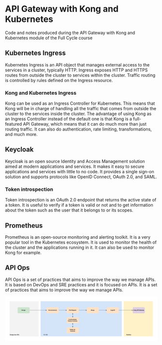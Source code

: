 # API Gateway with Kong and Kubernetes

Code and notes produced during the API Gateway with Kong and Kubernetes module of the Full Cycle course

## Kubernetes Ingress

Kubernetes Ingress is an API object that manages external access to the services in a cluster, typically HTTP. Ingress exposes HTTP and HTTPS routes from outside the cluster to services within the cluster. Traffic routing is controlled by rules defined on the Ingress resource.

### Kong and Kubernetes Ingress

Kong can be used as an Ingress Controller for Kubernetes. This means that Kong will be in charge of handling all the traffic that comes from outside the cluster to the services inside the cluster. The advantage of using Kong as an Ingress Controller instead of the default one is that Kong is a full-featured API Gateway, which means that it can do much more than just routing traffic. It can also do authentication, rate limiting, transformations, and much more.

## Keycloak

Keycloak is an open source Identity and Access Management solution aimed at modern applications and services. It makes it easy to secure applications and services with little to no code. It provides a single sign-on solution and supports protocols like OpenID Connect, OAuth 2.0, and SAML.

### Token introspection

Token introspection is an OAuth 2.0 endpoint that returns the active state of a token. It is useful to verify if a token is valid or not and to get information about the token such as the user that it belongs to or its scopes.

## Prometheus

Prometheus is an open-source monitoring and alerting toolkit. It is a very popular tool in the Kubernetes ecosystem. It is used to monitor the health of the cluster and the applications running in it. It can also be used to monitor Kong for example.

## API Ops

API Ops is a set of practices that aims to improve the way we manage APIs. It is based on DevOps and SRE practices and it is focused on APIs. It is a set of practices that aims to improve the way we manage APIs.

![API Ops diagram](./docs/api-ops.png)